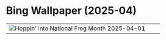 # Bing Wallpaper (2025-04)

|  |  |  |
|:---:|:---:|:---:|
| ![](https://www.bing.com/th?id=OHR.TicanFrog_EN-CA1907772266_400x240.jpg "Hoppin' into National Frog Month") 2025-04-01 |  |  |

